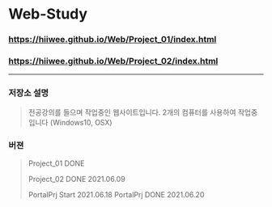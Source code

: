 # Web-Study
### https://hiiwee.github.io/Web/Project_01/index.html
### https://hiiwee.github.io/Web/Project_02/index.html
-------------
### 저장소 설명
> 전공강의를 들으며 작업중인 웹사이트입니다.
> 2개의 컴퓨터를 사용하여 작업중입니다 (Windows10, OSX)

### 버젼
> Project_01 DONE
> 
> Project_02 DONE 2021.06.09
>
> PortalPrj Start 2021.06.18
> PortalPrj DONE  2021.06.20
